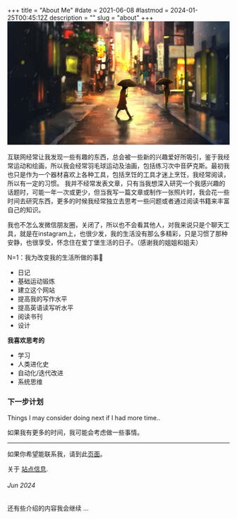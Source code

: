 +++
title = "About Me"
#date = 2021-06-08
#lastmod = 2024-01-25T00:45:12Z
description = ""
slug = "about"
+++
![f](/head-1.jpg "This is a sample image.")

互联网经常让我发现一些有趣的东西，总会被一些新的兴趣爱好所吸引，鉴于我经常运动和绘画，所以我会经常羽毛球运动及油画，包括练习次中音萨克斯。最初我也只是作为一个器材喜欢上各种工具，包括烹饪的工具才迷上烹饪，我经常阅读，所以有一定的习惯。
我并不经常发表文章，只有当我想深入研究一个我感兴趣的话题时，可能一年一次或更少，但当我写一篇文章或制作一张照片时，我会花一些时间去研究东西，更多的时候我经常独立去思考一些问题或者通过阅读书籍来丰富自己的知识。

我也不怎么发微信朋友圈，关闭了，所以也不会看其他人，对我来说只是个聊天工具，就是在instagram上，也很少发，我的生活没有那么多精彩，只是习惯了那种安静，也很享受，怀念住在爱丁堡生活的日子。（感谢我的姐姐和姐夫）

N=1：我为改变我的生活所做的事🙈

 * 日记
 * 基础运动锻炼
 * 建立这个网站
 * 提高我的写作水平
 * 提高英语读写听水平
 * 阅读书刊
 * 设计

 **我喜欢思考的**

 * 学习
 * 人类进化史
 * 自动化/迭代改进
 * 系统思维
  
  
<h3>下一步计划</h3>
<p class="sublarge">Things I may consider doing next if I had more time..</p>

如果我有更多的时间，我可能会考虑做一些事情。

<hr />

如果你希望能联系我，请到此[页面](/contact)。

关于 [站点信息](/about-this-website/).
<h6>Jun 2024</h6>
还有些介绍的内容我会继续 ...